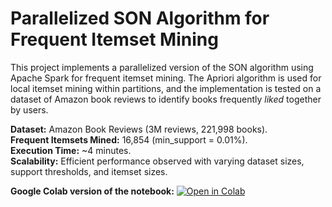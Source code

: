 # Parallelized SON Algorithm for Frequent Itemset Mining
This project implements a parallelized version of the SON algorithm using Apache Spark for frequent itemset mining. The Apriori algorithm is used for local itemset mining within partitions, and the implementation is tested on a dataset of Amazon book reviews to identify books frequently *liked* together by users.

**Dataset:** Amazon Book Reviews (3M reviews, 221,998 books).\
**Frequent Itemsets Mined:** 16,854 (min_support = 0.01%).\
**Execution Time:** ~4 minutes.\
**Scalability:** Efficient performance observed with varying dataset sizes, support thresholds, and itemset sizes.

**Google Colab version of the notebook:**
[![Open in Colab](https://colab.research.google.com/assets/colab-badge.svg)](https://colab.research.google.com/github/julwdo/Algorithms-project/blob/main/Algorithms_Project_JW.ipynb)
